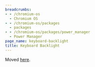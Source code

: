 ```yaml
---
breadcrumbs:
- - /chromium-os
  - Chromium OS
- - /chromium-os/packages
  - packages
- - /chromium-os/packages/power_manager
  - Power Manager
page_name: keyboard-backlight
title: Keyboard Backlight
---
```


Moved
[here](https://chromium.googlesource.com/chromiumos/platform2/+/master/power_manager/docs/keyboard_backlight.md).